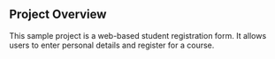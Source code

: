 ## Project Overview

This sample project is a web-based student registration form. It allows users to enter personal details and register for a course.
